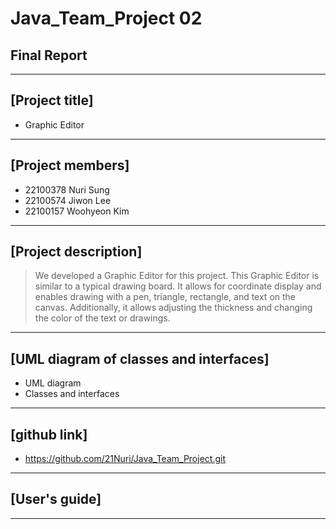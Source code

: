 # Java_Team_Project 02
## Final Report

--------
[Project title]  
----------
- Graphic Editor
--------

[Project members]
----------
- 22100378 Nuri Sung
- 22100574 Jiwon Lee
- 22100157 Woohyeon Kim
--------

[Project description]   
----------
> We developed a Graphic Editor for this project. This Graphic Editor is similar to a typical drawing board. It allows for coordinate display and enables drawing with a pen, triangle, rectangle, and text on the canvas. Additionally, it allows adjusting the thickness and changing the color of the text or drawings.
--------

[UML diagram of classes and interfaces]   
----------
- UML diagram
- Classes and interfaces
--------

[github link]   
----------
- <https://github.com/21Nuri/Java_Team_Project.git>

--------
[User's guide]   
----------

--------
